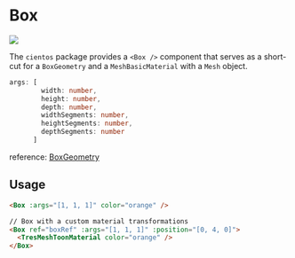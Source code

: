 # Box

![](/cientos/box.png)

The `cientos` package provides a `<Box />` component that serves as a short-cut for a `BoxGeometry` and a `MeshBasicMaterial` with a `Mesh` object.

```typescript
args: [
        width: number,
        height: number,
        depth: number,
        widthSegments: number,
        heightSegments: number,
        depthSegments: number
      ]
```
reference: [BoxGeometry](https://threejs.org/docs/?q=box#api/en/geometries/BoxGeometry)


## Usage

```html
<Box :args="[1, 1, 1]" color="orange" />

// Box with a custom material transformations
<Box ref="boxRef" :args="[1, 1, 1]" :position="[0, 4, 0]">
  <TresMeshToonMaterial color="orange" />
</Box>
```

